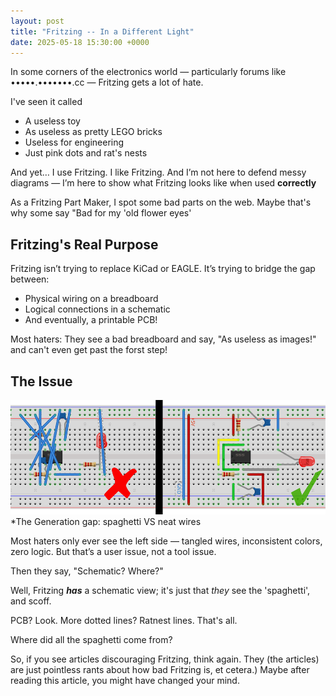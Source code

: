 ```yaml
---
layout: post
title: "Fritzing -- In a Different Light"
date: 2025-05-18 15:30:00 +0000
---
```

In some corners of the electronics world — particularly forums like •••••.•••••••.cc — Fritzing gets a lot of hate.

I've seen it called
* A useless toy
* As useless as pretty LEGO bricks
* Useless for engineering
* Just pink dots and rat's nests

And yet… I use Fritzing. I like Fritzing. And I’m not here to defend messy diagrams — I’m here to show what Fritzing looks like when used **correctly**

As a Fritzing Part Maker, I spot some bad parts on the web. Maybe that's why some say "Bad for my 'old flower eyes'

## Fritzing's Real Purpose

Fritzing isn’t trying to replace KiCad or EAGLE. It’s trying to bridge the gap between:
* Physical wiring on a breadboard
* Logical connections in a schematic
* And eventually, a printable PCB!

Most haters: They see a bad breadboard and say, "As useless as images!" and can't even get past the forst step!

## The Issue

![fz-bb-comparison.png](https://github.com/RAPTOR7762/RAPTOR7762.github.io/blob/main/blog/fz-bb-comparison.png)
*The Generation gap: spaghetti VS neat wires

Most haters only ever see the left side — tangled wires, inconsistent colors, zero logic. But that’s a user issue, not a tool issue.

Then they say, "Schematic? Where?"

Well, Fritzing ***has*** a schematic view; it's just that *they* see the 'spaghetti', and scoff.

PCB? Look. More dotted lines? Ratnest lines. That's all.

Where did all the spaghetti come from?

So, if you see articles discouraging Fritzing, think again. They (the articles) are just pointless rants about how bad Fritzing is, et cetera.) Maybe after reading this article, you might have changed your mind.
